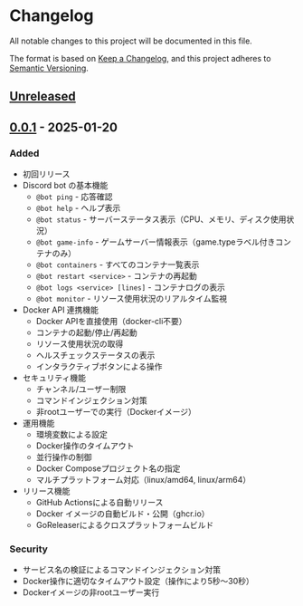 # Changelog

All notable changes to this project will be documented in this file.

The format is based on [Keep a Changelog](https://keepachangelog.com/en/1.0.0/),
and this project adheres to [Semantic Versioning](https://semver.org/spec/v2.0.0.html).

## [Unreleased]

## [0.0.1] - 2025-01-20

### Added
- 初回リリース
- Discord bot の基本機能
  - `@bot ping` - 応答確認
  - `@bot help` - ヘルプ表示
  - `@bot status` - サーバーステータス表示（CPU、メモリ、ディスク使用状況）
  - `@bot game-info` - ゲームサーバー情報表示（game.typeラベル付きコンテナのみ）
  - `@bot containers` - すべてのコンテナ一覧表示
  - `@bot restart <service>` - コンテナの再起動
  - `@bot logs <service> [lines]` - コンテナログの表示
  - `@bot monitor` - リソース使用状況のリアルタイム監視
- Docker API 連携機能
  - Docker APIを直接使用（docker-cli不要）
  - コンテナの起動/停止/再起動
  - リソース使用状況の取得
  - ヘルスチェックステータスの表示
  - インタラクティブボタンによる操作
- セキュリティ機能
  - チャンネル/ユーザー制限
  - コマンドインジェクション対策
  - 非rootユーザーでの実行（Dockerイメージ）
- 運用機能
  - 環境変数による設定
  - Docker操作のタイムアウト
  - 並行操作の制御
  - Docker Composeプロジェクト名の指定
  - マルチプラットフォーム対応（linux/amd64, linux/arm64）
- リリース機能
  - GitHub Actionsによる自動リリース
  - Docker イメージの自動ビルド・公開（ghcr.io）
  - GoReleaserによるクロスプラットフォームビルド

### Security
- サービス名の検証によるコマンドインジェクション対策
- Docker操作に適切なタイムアウト設定（操作により5秒〜30秒）
- Dockerイメージの非rootユーザー実行

[Unreleased]: https://github.com/hideA88/game-server-watchdog/compare/v0.0.1...HEAD
[0.0.1]: https://github.com/hideA88/game-server-watchdog/releases/tag/v0.0.1
